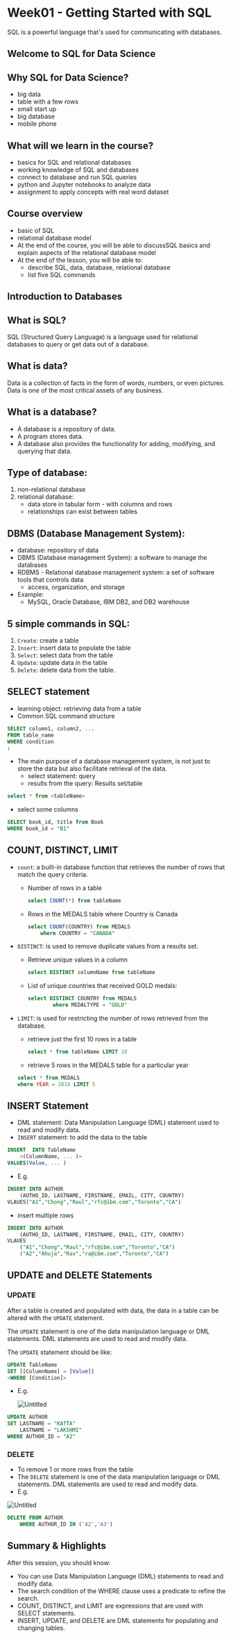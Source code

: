 # Week01 - Getting Started with SQL

SQL is a powerful language that's used for communicating with databases.

## Welcome to SQL for Data Science

## Why SQL for Data Science?

- big data
- table with a few rows
- small start up
- big database
- mobile phone

## What will we learn in the course?

- basics for SQL and relational databases
- working knowledge of SQL and databases
- connect to database and run SQL queries
- python and Jupyter notebooks to analyze data
- assignment to apply concepts with real word dataset

## Course overview

- basic of SQL
- relational database model
- At the end of the course, you will be able to discussSQL basics and explain aspects of the relational database model
- At the end of the lesson, you will be able to:
    - describe SQL, data, database, relational database
    - list five SQL commands

## Introduction to Databases

## What is SQL?

SQL (Structured Query Language) is a language used for relational databases to query or get data out of a database.

## What is data?

Data is a collection of facts in the form of words, numbers, or even pictures. Data is one of the most critical assets of any business.

## What is a database?

- A database is a repository of data.
- A program stores data.
- A database also provides the functionality for adding, modifying, and querying that data.

## Type of database:

1. non-relational database
2. relational database:
    - data store in tabular form - with columns and rows
    - relationships can exist between tables

## DBMS (Database Management System):

- database: repository of data
- DBMS (Database management System): a software to manage the databases
- RDBMS - Relational database management system: a set of software tools that controls data
    - access, organization, and storage
- Example:
    - MySQL, Oracle Database, IBM DB2, and DB2 warehouse

## 5 simple commands in SQL:

1. `Create`: create a table
2. `Insert`: insert data to populate the table
3. `Select`: select data from the table
4. `Update`: update data in the table
5. `Delete`: delete data from the table.

## SELECT statement

- learning object: retrieving data from a table
- Common SQL command structure

```sql
SELECT column1, column2, ...
FROM table_name
WHERE condition
;
```

- The main purpose of a database management system, is not just to store the data but also facilitate retrieval of the data.
    - select statement: query
    - results from the query: Results set/table

```sql
select * from <tableName>
```

- select some columns

```sql
SELECT book_id, title from Book
WHERE book_id = "B1"
```

## COUNT, DISTINCT, LIMIT

- `count`: a built-in database function that retrieves the number of rows that match the query criteria.
    - Number of rows in a table
        
        ```sql
        select COUNT(*) from tableName
        ```
        
    - Rows in the MEDALS table where Country is Canada
        
        ```sql
        select COUNT(COUNTRY) from MEDALS
        	where COUNTRY = "CANADA"
        ```
        
- `DISTINCT`: is used to remove duplicate values from a results set.
    - Retrieve unique values in a column
        
        ```sql
        select DISTINCT columnName from tableName
        ```
        
    - List of unique countries that received GOLD medals:
        
        ```sql
        select DISTINCT COUNTRY from MEDALS
        		where MEDALTYPE = "GOLD"
        ```
        
- `LIMIT`: is used for restricting the number of rows retrieved from the database.
    - retrieve just the first 10 rows in a table
        
        ```sql
        select * from tableName LIMIT 10
        ```
        
    - retrieve 5 rows in the MEDALS table for a particular year
    
    ```sql
    select * from MEDALS
    where YEAR = 2018 LIMIT 5
    ```
    

## **INSERT Statement**

- DML statement: Data Manipulation Language (DML) statement used to read and modify data.
- `INSERT` statement: to add the data to the table

```sql
INSERT  INTO TableName
	<(ColumnName, ... )>
VALUES(Value, ... )
```

- E.g.

```sql
INSERT INTO AUTHOR
	(AUTHO_ID, LASTNAME, FIRSTNAME, EMAIL, CITY, COUNTRY)
VLAUES("A1","Chong","Raul","rfc@ibm.com","Toronto","CA")
```

- insert multiple rows

```sql
INSERT INTO AUTHOR
	(AUTHO_ID, LASTNAME, FIRSTNAME, EMAIL, CITY, COUNTRY)
VLAUES
	("A1","Chong","Raul","rfc@ibm.com","Toronto","CA")
	("A2","Ahuja","Rav","ra@ibm.com","Toronto","CA")
```

## **UPDATE and DELETE Statements**

### UPDATE

After a table is created and populated with data, the data in a table can be altered with the `UPDATE` statement.

The `UPDATE` statement is one of the data manipulation language or DML statements. DML statements are used to read and modify data.

The `UPDATE` statement should be like:

```sql
UPDATE TableName
SET [[ColumnName] = [Value]]
<WHERE [Condition]>
```

- E.g.
    
    ![Untitled](Week01%20-%20Getting%20Started%20with%20SQL%20517f74f533634ad2a5323e333b1b3c7b/Untitled.png)
    

```sql
UPDATE AUTHOR
SET LASTNAME = "KATTA"
	LASTNAME = "LAKSHMI"
WHERE AUTHOR_ID = "A2"
```

### DELETE

- To remove 1 or more rows from the table
- The `DELETE` statement is one of the data manipulation language or DML statements. DML statements are used to read and modify data.
- E.g.

![Untitled](Week01%20-%20Getting%20Started%20with%20SQL%20517f74f533634ad2a5323e333b1b3c7b/Untitled%201.png)

```sql
DELETE FROM AUTHOR
	WHERE AUTHOR_ID IN ('A2','A3')
```

## Summary & Highlights

 After this session, you should know:

- You can use Data Manipulation Language (DML) statements to read and modify data.
- The search condition of the WHERE clause uses a predicate to refine the search.
- COUNT, DISTINCT, and LIMIT are expressions that are used with SELECT statements.
- INSERT, UPDATE, and DELETE are DML statements for populating and changing tables.